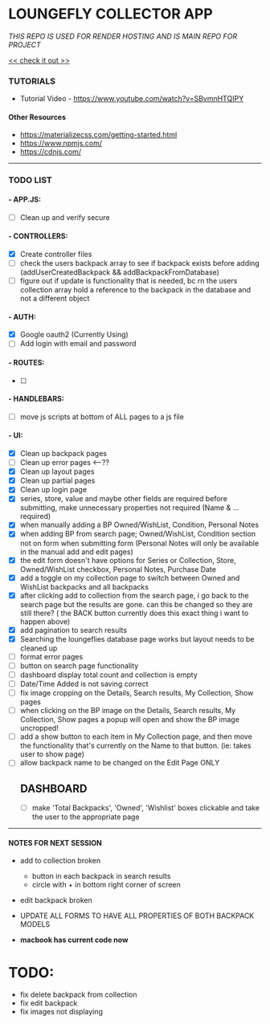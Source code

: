 # LOUNGEFLY COLLECTOR APP

*THIS REPO IS USED FOR RENDER HOSTING AND IS MAIN REPO FOR PROJECT*

[<< check it out >>](https://loungefly.onrender.com/)

### TUTORIALS
- Tutorial Video - https://www.youtube.com/watch?v=SBvmnHTQIPY
#### Other Resources
- https://materializecss.com/getting-started.html
- https://www.npmjs.com/
- https://cdnjs.com/
--- 

### TODO LIST
#### - APP.JS:
- [ ] Clean up and verify secure
#### - CONTROLLERS:
- [x] Create controller files
- [ ] check the users backpack array to see if backpack exists before adding (addUserCreatedBackpack && addBackpackFromDatabase)
- [ ] figure out if update is functionality that is needed, bc rn the users collection array hold a reference to the backpack in the database and not a different object
#### - AUTH:
- [x] Google oauth2 (Currently Using)
- [ ] Add login with email and password
#### - ROUTES:
- [ ] 
#### - HANDLEBARS:
- [ ] move js scripts at bottom of ALL pages to a js file
#### - UI:
- [x] Clean up backpack pages
- [ ] Clean up error pages <--??
- [x] Clean up layout pages
- [x] Clean up partial pages
- [x] Clean up login page
- [x] series, store, value and maybe other fields are required before submitting, make unnecessary properties not required (Name & ... required)
- [x] when manually adding a BP Owned/WishList, Condition, Personal Notes
- [x] when adding BP from search page; Owned/WishList, Condition section not on form when submitting form (Personal Notes will only be available in the manual add and edit pages)
- [x] the edit form doesn't have options for Series or Collection, Store, Owned/WishList checkbox, Personal Notes, Purchase Date
- [x] add a toggle on my collection page to switch between Owned and WishList backpacks and all backpacks
- [x] after clicking add to collection from the search page, i go back to the search page but the results are gone. can this be changed so they are still there? ( the BACK button currently does this exact thing i want to happen above)
- [x] add pagination to search results
- [x] Searching the loungeflies database page works but layout needs to be cleaned up
- [ ] format error pages
- [ ] button on search page functionality
- [ ] dashboard display total count and collection is empty
- [ ] Date/Time Added is not saving correct
- [ ] fix image cropping on the Details, Search results, My Collection, Show pages
- [ ] when clicking on the BP image on the Details, Search results, My Collection, Show pages a popup will open and show the BP image uncropped!
- [ ] add a show button to each item in My Collection page, and then move the functionality that's currently on the Name to that button. (ie: takes user to show page)
- [ ] allow backpack name to be changed on the Edit Page ONLY
  ## DASHBOARD
  - [ ] make 'Total Backpacks', 'Owned', 'Wishlist' boxes clickable and take the user to the appropriate page
---

#### NOTES FOR NEXT SESSION
- add to collection broken
  - button in each backpack in search results
  - circle with + in bottom right corner of screen
- edit backpack broken

- UPDATE ALL FORMS TO HAVE ALL PROPERTIES OF BOTH BACKPACK MODELS

- **macbook has current code now**

# TODO: 
- fix delete backpack from collection
- fix edit backpack
- fix images not displaying